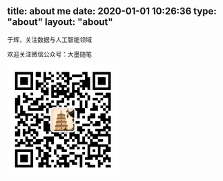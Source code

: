 title: about me
date: 2020-01-01 10:26:36
type: "about"
layout: "about"
---

于辉，关注数据与人工智能领域

欢迎关注微信公众号：大墨随笔

![x](../images/mp.jpg)
